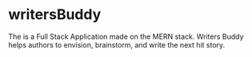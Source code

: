 # writersBuddy
The is a Full Stack Application made on the MERN stack. Writers Buddy helps authors to envision, brainstorm, and write the next hit story.
